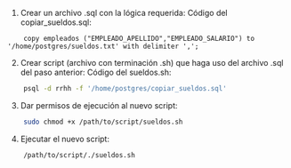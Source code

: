 1. Crear un archivo .sql con la lógica requerida:
Código del copiar_sueldos.sql:
```text
	copy empleados ("EMPLEADO_APELLIDO","EMPLEADO_SALARIO") to '/home/postgres/sueldos.txt' with delimiter ',';
```

2. Crear script (archivo con terminación .sh) que haga uso del archivo .sql del paso anterior:
Código del sueldos.sh:
```sh
	psql -d rrhh -f '/home/postgres/copiar_sueldos.sql'
```

3. Dar permisos de ejecución al nuevo script:
```bash
	sudo chmod +x /path/to/script/sueldos.sh
```

4. Ejecutar el nuevo script:
```bash
	/path/to/script/./sueldos.sh
```

